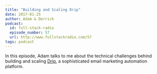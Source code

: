 ```yaml
---
title: "Building and Scaling Drip"
date: 2017-01-25
author: Adam & Derrick
podcast:
  id: full-stack-radio
  episode_number: 57
  url: http://www.fullstackradio.com/57
tags: podcast
---
```


In this episode, Adam talks to me about the technical challenges behind building and scaling [Drip](https://drip.co), a sophisticated email marketing automation platform.
